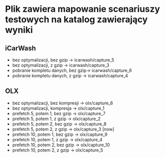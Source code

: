 # Plik zawiera mapowanie scenariuszy testowych na katalog zawierający wyniki

## iCarWash
* bez optymalizacji, bez gzip       → icarwash/capture_5
* bez optymalizacji, z gzip         → icarwash/capture_3
* pobranie kompletu danych, bez gzip→ icarwash/capture_6
* pobranie kompletu danych, z gzip  → icarwash/capture_4

## OLX
* bez optymalizacji, bez kompresji  → olx/capture_6
* bez optymalizacji, kompresja      → olx/capture_1
* prefetch 5, potem 1, bez gzip     → olx/capture_7
* prefetch 5, potem 1, z gzip       → olx/capture_2
* prefetch 5, potem 2, bez gzip     → olx/capture_8
* prefetch 5, potem 2, z gzip       → olx/capture_3 [now]
* prefetch 10, potem 1, bez gzip    → olx/capture_9
* prefetch 10, potem 1, z gzip      → olx/capture_4
* prefetch 10, potem 2, bez gzip    → olx/capture_10
* prefetch 10, potem 2, z gzip      → olx/capture_5
